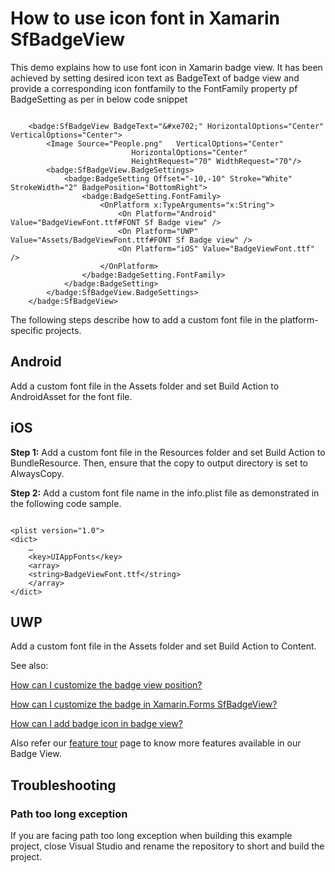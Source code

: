 # How to use icon font in Xamarin SfBadgeView
This demo explains how to use font icon in Xamarin badge view. It has been achieved by setting desired icon text as BadgeText of badge view and provide a corresponding icon fontfamily to the FontFamily property pf BadgeSetting as per in below code snippet 

```

    <badge:SfBadgeView BadgeText="&#xe702;" HorizontalOptions="Center" VerticalOptions="Center">
        <Image Source="People.png"   VerticalOptions="Center"
                           HorizontalOptions="Center"
                           HeightRequest="70" WidthRequest="70"/>
        <badge:SfBadgeView.BadgeSettings>
            <badge:BadgeSetting Offset="-10,-10" Stroke="White" StrokeWidth="2" BadgePosition="BottomRight">
                <badge:BadgeSetting.FontFamily>
                    <OnPlatform x:TypeArguments="x:String">
                        <On Platform="Android" Value="BadgeViewFont.ttf#FONT Sf Badge view" />
                        <On Platform="UWP" Value="Assets/BadgeViewFont.ttf#FONT Sf Badge view" />
                        <On Platform="iOS" Value="BadgeViewFont.ttf" />
                    </OnPlatform>
                </badge:BadgeSetting.FontFamily>
            </badge:BadgeSetting>
        </badge:SfBadgeView.BadgeSettings>
    </badge:SfBadgeView>

```

The following steps describe how to add a custom font file in the platform-specific projects.

## Android
Add a custom font file in the Assets folder and set Build Action to AndroidAsset for the font file.

## iOS

**Step 1:** Add a custom font file in the Resources folder and set Build Action to BundleResource. Then, ensure that the copy to output directory is set to AlwaysCopy.

**Step 2:** Add a custom font file name in the info.plist file as demonstrated in the following code sample.

```

<plist version="1.0">
<dict>
    …
    <key>UIAppFonts</key>
    <array>
    <string>BadgeViewFont.ttf</string>
    </array>
</dict> 

```

## UWP
Add a custom font file in the Assets folder and set Build Action to Content.

See also:

[How can I customize the badge view position?](https://help.syncfusion.com/xamarin/badge-view/position-customization)

[How can I customize the badge in Xamarin.Forms SfBadgeView?](https://help.syncfusion.com/xamarin/badge-view/badge-customization)

[How can I add badge icon in badge view?](https://help.syncfusion.com/xamarin/badge-view/predefined-symbols)

Also refer our [feature tour](https://www.syncfusion.com/xamarin-ui-controls/xamarin-badge-view) page to know more features available in our Badge View.

## <a name="troubleshooting"></a>Troubleshooting ##
### Path too long exception
If you are facing path too long exception when building this example project, close Visual Studio and rename the repository to short and build the project.
